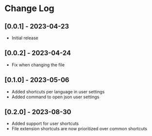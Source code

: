 # Change Log

## [0.0.1] - 2023-04-23

- Initial release

## [0.0.2] - 2023-04-24

- Fix when changing the file 

## [0.1.0] - 2023-05-06

- Added shortcuts per language in user settings
- Added command to open json user settings

## [0.2.0] - 2023-08-30

- Added support for user shortcuts
- File extension shortcuts are now prioritized over common shortcuts